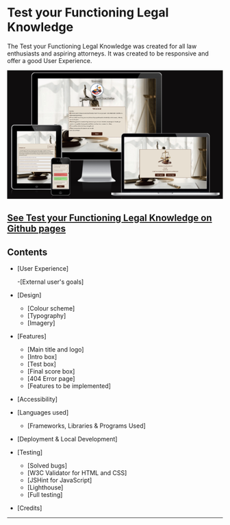 # Test your Functioning Legal Knowledge

The Test your Functioning Legal Knowledge was created for all law enthusiasts and aspiring attorneys. It was created to be responsive and offer a good User Experience.

![Test your Functioning Leagl Knowledge seen on different screen devices](assets/images/responsive.png)

## [See Test your Functioning Legal Knowledge on Github pages]()

## Contents 

- [User Experience]
 
   -[External user's goals]

- [Design]
   - [Colour scheme]
   - [Typography]
   - [Imagery]

- [Features]
   - [Main title and logo]
   - [Intro box]
   - [Test box]
   - [Final score box]
   - [404 Error page]   
   - [Features to be implemented]   

- [Accessibility]   

- [Languages used]
   - [Frameworks, Libraries & Programs Used]

- [Deployment & Local Development]

- [Testing] 
   - [Solved bugs]
   - [W3C Validator for HTML and CSS]
   - [JSHint for JavaScript]   
   - [Lighthouse]
   - [Full testing]

- [Credits]   


--- 
